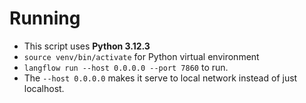 # Running
- This script uses **Python 3.12.3**
- `source venv/bin/activate` for Python virtual environment
- `langflow run --host 0.0.0.0 --port 7860` to run.
- The `--host 0.0.0.0` makes it serve to local network instead of just localhost.

